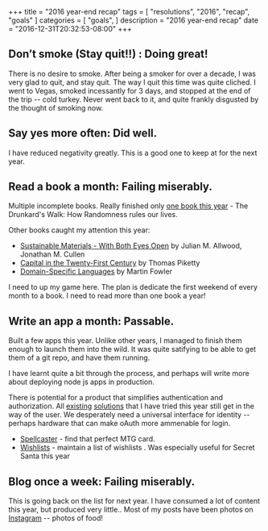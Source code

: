 +++
title = "2016 year-end recap"
tags = [
  "resolutions",
  "2016",
  "recap",
  "goals"
]
categories = [
  "goals",
]
description = "2016 year-end recap"
date = "2016-12-31T20:32:53-08:00"
+++

## Don’t smoke (Stay quit!!) : Doing great!

   There is no desire to smoke. After being a smoker for over a decade, I was very glad to quit, and stay quit. The way I quit this time was quite cliched. I went to Vegas, smoked incessantly for 3 days, and stopped at the end of the trip -- cold turkey. Never went back to it, and quite frankly disgusted by the thought of smoking now.

## Say yes more often: Did well.

   I have reduced negativity greatly. This is a good one to keep at for the next year.

## Read a book a month: Failing miserably.

   Multiple incomplete books. Really finished only [one book this year][1] - The Drunkard's Walk: How Randomness rules our lives. 

   Other books caught my attention this year:

   - [Sustainable Materials - With Both Eyes Open][2] by  Julian M. Allwood, Jonathan M. Cullen
   - [Capital in the Twenty-First Century][3]  by  Thomas Piketty
   - [Domain-Specific Languages][4] by Martin Fowler

   I need to up my game here. The plan is dedicate the first weekend of every month to a book. I need to read more than one book a year!

## Write an app a month: Passable.

   Built a few apps this year. Unlike other years, I managed to finish them enough to launch them into the wild. It was quite satifying to be able to get them of a git repo, and have them running.

   I have learnt quite a bit through the process, and perhaps will write more about deploying node js apps in production.

   There is potential for a product that simplifies authentication and authorization. All [existing][5] [solutions][6] that I have tried this year still get in the way of the user. We desperately need a universal interface for identity -- perhaps hardware that can make oAuth more ammenable for login.

   - [Spellcaster][7] - find that perfect MTG card.
   - [Wishlists][8] - maintain a list of wishlists . Was especially useful for Secret Santa this year

## Blog once a week: Failing miserably.

   This is going back on the list for next year. I have consumed a lot of content this year, but produced very little.. Most of my posts have been photos on [Instagram][9] -- photos of food! 


[1]: https://www.goodreads.com/user/year_in_books/2016/856502
[2]: https://www.goodreads.com/book/show/13072034-sustainable-materials---with-both-eyes-open 
[3]: https://www.goodreads.com/book/show/18736925-capital-in-the-twenty-first-century
[4]: https://www.goodreads.com/book/show/8082269-domain-specific-languages
[5]: https://auth0.com/
[6]: https://stormpath.com/
[7]: http://blog.shiv.me/spellcaster/
[8]: http://shiv.me/wishlists/
[9]: https://www.instagram.com/shivanand/
